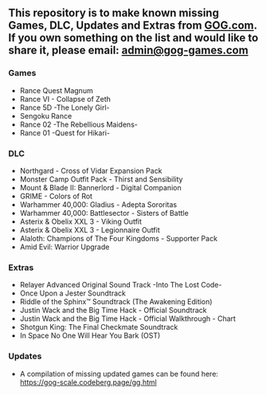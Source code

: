 ## This repository is to make known missing Games, DLC, Updates and Extras from [GOG.com](https://www.gog.com/). If you own something on the list and would like to share it, please email: [admin@gog-games.com](mailto:admin@gog-games.com)

### Games
- Rance Quest Magnum
- Rance VI - Collapse of Zeth
- Rance 5D -The Lonely Girl-
- Sengoku Rance
- Rance 02 -The Rebellious Maidens-
- Rance 01 -Quest for Hikari-

### DLC
- Northgard - Cross of Vidar Expansion Pack
- Monster Camp Outfit Pack - Thirst and Sensibility
- Mount & Blade II: Bannerlord - Digital Companion
- GRIME - Colors of Rot
- Warhammer 40,000: Gladius - Adepta Sororitas
- Warhammer 40,000: Battlesector - Sisters of Battle
- Asterix & Obelix XXL 3 - Viking Outfit 
- Asterix & Obelix XXL 3 - Legionnaire Outfit
- Alaloth: Champions of The Four Kingdoms - Supporter Pack
- Amid Evil: Warrior Upgrade

### Extras
- Relayer Advanced Original Sound Track -Into The Lost Code-
- Once Upon a Jester Soundtrack
- Riddle of the Sphinx™ Soundtrack (The Awakening Edition)
- Justin Wack and the Big Time Hack - Official Soundtrack
- Justin Wack and the Big Time Hack - Official Walkthrough - Chart
- Shotgun King: The Final Checkmate Soundtrack
- In Space No One Will Hear You Bark (OST)

### Updates
- A compilation of missing updated games can be found here: https://gog-scale.codeberg.page/gg.html
